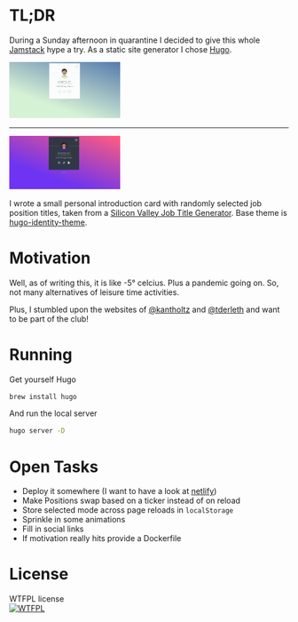 
# TL;DR
During a Sunday afternoon in quarantine I decided to give this whole
[Jamstack](https://jamstack.org/) hype a try. As a static site generator
I chose [Hugo](https://gohugo.io/).

<img src="./docs/readme.png" alt="drawing" style="width:200px;"/>

***

<img src="./docs/readme-night.png" alt="drawing" style="width:200px;"/>

I wrote a small personal introduction card with randomly
selected job position titles, taken from a [Silicon Valley
Job Title Generator](https://siliconvalleyjobtitlegenerator.tumblr.com/).
Base theme is [hugo-identity-theme](https://themes.gohugo.io/hugo-identity-theme/). 

# Motivation
Well, as of writing this, it is like -5° celcius. Plus a pandemic going on.
So, not many alternatives of leisure time activities.

Plus, I stumbled upon the websites of [@kantholtz](https://kantholtz.de/) and [@tderleth](https://thomasderleth.de/) and want to be part of the club!

# Running
Get yourself Hugo
```bash
brew install hugo
```
And run the local server

```bash
hugo server -D
```

# Open Tasks
* Deploy it somewhere (I want to have a look at [netlify](https://www.netlify.com/))
* Make Positions swap based on a ticker instead of on reload
* Store selected mode across page reloads in `localStorage`
* Sprinkle in some animations
* Fill in social links
* If motivation really hits provide a Dockerfile

# License
WTFPL license <br>
<a href="http://www.wtfpl.net/"><img
       src="http://www.wtfpl.net/wp-content/uploads/2012/12/wtfpl-badge-4.png"
       width="160" height="30" alt="WTFPL" /></a>